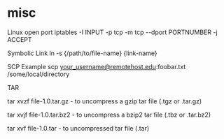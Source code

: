 misc
====

Linux open port
iptables -I INPUT -p tcp -m tcp --dport PORTNUMBER -j ACCEPT

Symbolic Link
ln -s {/path/to/file-name} {link-name}

SCP Example
scp your_username@remotehost.edu:foobar.txt /some/local/directory

TAR

tar xvzf file-1.0.tar.gz - 	to uncompress a gzip tar file (.tgz or .tar.gz) 

tar xvjf file-1.0.tar.bz2 - to uncompress a bzip2 tar file (.tbz or .tar.bz2) 

tar xvf file-1.0.tar - 		to uncompressed tar file (.tar) 